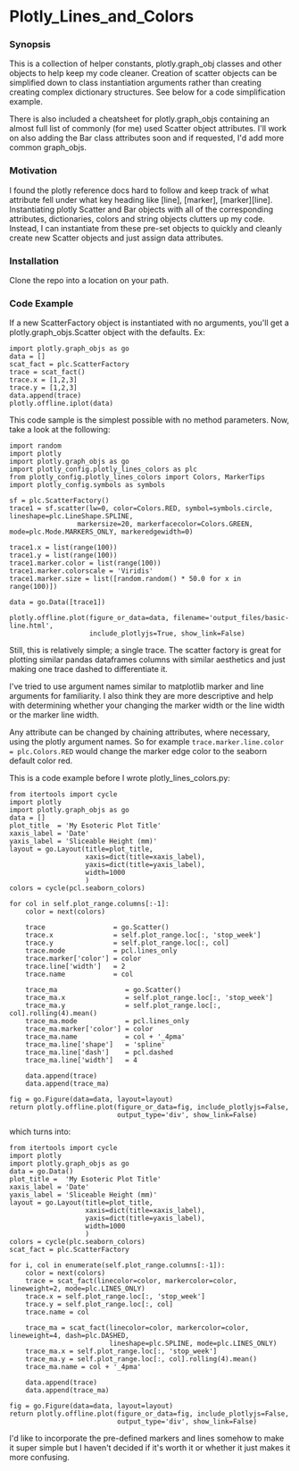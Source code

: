 # Plotly_Lines_and_Colors

### Synopsis
This is a collection of helper constants, plotly.graph_obj classes and other
objects to help keep my code cleaner. Creation of scatter objects can be simplified
down to class instantiation arguments rather than creating creating complex dictionary
structures. See below for a code simplification example.

There is also included a cheatsheet for plotly.graph_objs containing an almost
full list of commonly (for me) used Scatter object attributes. I'll work
on also adding the Bar class attributes soon and if requested, I'd add more
common graph_objs.

### Motivation
I found the plotly reference docs hard to follow and keep track of what attribute
fell under what key heading like [line], [marker], [marker][line].
Instantiating plotly Scatter and Bar objects with all of the corresponding
attributes, dictionaries, colors and string objects clutters up my code.
Instead, I can instantiate from these pre-set objects to quickly and cleanly
create new Scatter objects and just assign data attributes.

### Installation
Clone the repo into a location on your path.

### Code Example
If a new ScatterFactory object is instantiated with no arguments, you'll
get a plotly.graph_objs.Scatter object with the defaults. Ex:

    import plotly.graph_objs as go
    data = []
    scat_fact = plc.ScatterFactory
    trace = scat_fact()
    trace.x = [1,2,3]
    trace.y = [1,2,3]
    data.append(trace)
    plotly.offline.iplot(data)

This code sample is the simplest possible with no method parameters. Now, take a look at the following:

    import random
    import plotly
    import plotly.graph_objs as go
    import plotly_config.plotly_lines_colors as plc
    from plotly_config.plotly_lines_colors import Colors, MarkerTips
    import plotly_config.symbols as symbols

    sf = plc.ScatterFactory()
    trace1 = sf.scatter(lw=0, color=Colors.RED, symbol=symbols.circle, lineshape=plc.LineShape.SPLINE,
                     markersize=20, markerfacecolor=Colors.GREEN, mode=plc.Mode.MARKERS_ONLY, markeredgewidth=0)

    trace1.x = list(range(100))
    trace1.y = list(range(100))
    trace1.marker.color = list(range(100))
    trace1.marker.colorscale = 'Viridis'
    trace1.marker.size = list([random.random() * 50.0 for x in range(100)])

    data = go.Data([trace1])

    plotly.offline.plot(figure_or_data=data, filename='output_files/basic-line.html',
                        include_plotlyjs=True, show_link=False)

Still, this is relatively simple; a single trace. The scatter factory is great for plotting similar
pandas dataframes columns with similar aesthetics and just making one trace dashed to differentiate it.

I've tried to use argument names similar to matplotlib marker and line arguments for familiarity. I also think
they are more descriptive and help with determining whether your changing the marker width or the line width or
the marker line width.

Any attribute can be changed by chaining attributes, where necessary, using the plotly argument names. So for
example `trace.marker.line.color = plc.Colors.RED` would change the marker edge color to the seaborn default color
red.

This is a code example before I wrote plotly_lines_colors.py:

    from itertools import cycle
    import plotly
    import plotly.graph_objs as go
    data = []
    plot_title  = 'My Esoteric Plot Title'
    xaxis_label = 'Date'
    yaxis_label = 'Sliceable Height (mm)'
    layout = go.Layout(title=plot_title,
                       xaxis=dict(title=xaxis_label),
                       yaxis=dict(title=yaxis_label),
                       width=1000
                       )
    colors = cycle(pcl.seaborn_colors)

    for col in self.plot_range.columns[:-1]:
        color = next(colors)

        trace                 = go.Scatter()
        trace.x               = self.plot_range.loc[:, 'stop_week']
        trace.y               = self.plot_range.loc[:, col]
        trace.mode            = pcl.lines_only
        trace.marker['color'] = color
        trace.line['width']   = 2
        trace.name            = col

        trace_ma                 = go.Scatter()
        trace_ma.x               = self.plot_range.loc[:, 'stop_week']
        trace_ma.y               = self.plot_range.loc[:, col].rolling(4).mean()
        trace_ma.mode            = pcl.lines_only
        trace_ma.marker['color'] = color
        trace_ma.name            = col + '_4pma'
        trace_ma.line['shape']   = 'spline'
        trace_ma.line['dash']    = pcl.dashed
        trace_ma.line['width']   = 4

        data.append(trace)
        data.append(trace_ma)

    fig = go.Figure(data=data, layout=layout)
    return plotly.offline.plot(figure_or_data=fig, include_plotlyjs=False,
                               output_type='div', show_link=False)

which turns into:

    from itertools import cycle
    import plotly
    import plotly.graph_objs as go
    data = go.Data()
    plot_title =  'My Esoteric Plot Title'
    xaxis_label = 'Date'
    yaxis_label = 'Sliceable Height (mm)'
    layout = go.Layout(title=plot_title,
                       xaxis=dict(title=xaxis_label),
                       yaxis=dict(title=yaxis_label),
                       width=1000
                       )
    colors = cycle(plc.seaborn_colors)
    scat_fact = plc.ScatterFactory

    for i, col in enumerate(self.plot_range.columns[:-1]):
        color = next(colors)
        trace = scat_fact(linecolor=color, markercolor=color, lineweight=2, mode=plc.LINES_ONLY)
        trace.x = self.plot_range.loc[:, 'stop_week']
        trace.y = self.plot_range.loc[:, col]
        trace.name = col

        trace_ma = scat_fact(linecolor=color, markercolor=color, lineweight=4, dash=plc.DASHED,
                             lineshape=plc.SPLINE, mode=plc.LINES_ONLY)
        trace_ma.x = self.plot_range.loc[:, 'stop_week']
        trace_ma.y = self.plot_range.loc[:, col].rolling(4).mean()
        trace_ma.name = col + '_4pma'

        data.append(trace)
        data.append(trace_ma)

    fig = go.Figure(data=data, layout=layout)
    return plotly.offline.plot(figure_or_data=fig, include_plotlyjs=False,
                               output_type='div', show_link=False)


I'd like to incorporate the pre-defined markers and lines somehow to make it super simple but I haven't decided if it's worth it
or whether it just makes it more confusing.